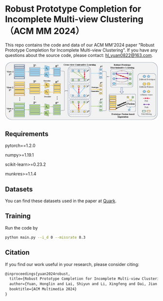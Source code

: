 # Robust Prototype Completion for Incomplete Multi-view Clustering（ACM MM 2024）

This repo contains the code and data of our ACM MM'2024 paper "Robust Prototype Completion for Incomplete Multi-view Clustering". If you have any questions about the source code, please contact: hl_yuan0822@163.com.

![framework](/figure/Overview.png)

## Requirements

pytorch==1.2.0 

numpy>=1.19.1

scikit-learn>=0.23.2

munkres>=1.1.4

## Datasets

You can find these datasets used in the paper at [Quark](https://pan.quark.cn/s/8d8c394501f7).

## Training

Run the code by
```bash
python main.py --i_d 0 --missrate 0.3
```
## Citation

If you find our work useful in your research, please consider citing:

```latex
@inproceedings{yuan2024robust,
  title={Robust Prototype Completion for Incomplete Multi-view Clustering},
  author={Yuan, Honglin and Lai, Shiyun and Li, Xingfeng and Dai, Jian and Sun, Yuan and Ren, Zhenwen},
  booktitle={ACM Multimedia 2024}
}
```
